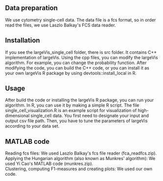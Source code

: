 ## Data preparation

We use cytometry single-cell data. The data file is a fcs format, so in order read the files, we use Laszlo Balkay's FCS data reader.

## Installation

If you see the largeVis_single_cell folder, there is src folder. It contains C++ implementation of largeVis. Using the cpp files, you can modify the largeVis algorithm. For example, you can change the probability function. After modifying the code, you can build the C++ code, or you can install it as your own largeVis R package by using devtools::install_local in R. 

## Usage

After build the code or installing the largeVis R package, you can run your algorithm. In R, you can use it by making a simple R script. The file single_cell_visualization.R is an example script for visualization of high-dimensional single_cell data. You first need to designate your input and output csv file path. Then, you have to tune the parameters of largeVis according to your data set.

## MATLAB code

Reading fcs files: We used Laszlo Balkay's fcs file reader (fca_readfcs.zip). <br />
Applying the Hungarian algorithm (also known as Munkres' algorithm): We used Yi Cao's MATLAB code (munkres.zip). <br />
Clustering, computing F1-measures and creating plots: We used our own code.
